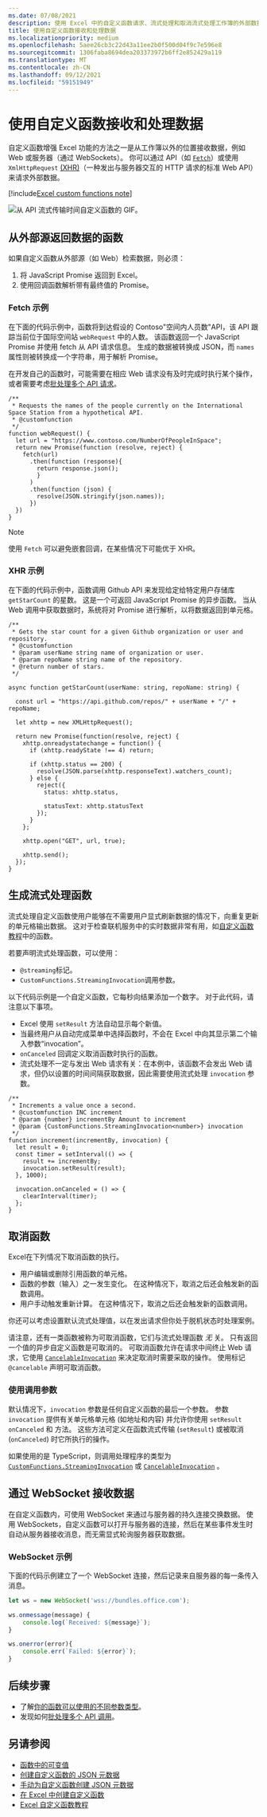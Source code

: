 ```yaml
---
ms.date: 07/08/2021
description: 使用 Excel 中的自定义函数请求、流式处理和取消流式处理工作簿的外部数据
title: 使用自定义函数接收和处理数据
ms.localizationpriority: medium
ms.openlocfilehash: 5aee26cb3c22d43a11ee2b0f500d04f9c7e596e8
ms.sourcegitcommit: 1306faba8694dea203373972b6ff2e852429a119
ms.translationtype: MT
ms.contentlocale: zh-CN
ms.lasthandoff: 09/12/2021
ms.locfileid: "59151949"
---
```

# <a name="receive-and-handle-data-with-custom-functions"></a>使用自定义函数接收和处理数据

自定义函数增强 Excel 功能的方法之一是从工作簿以外的位置接收数据，例如 Web 或服务器（通过 WebSockets）。 你可以通过 API（如 [`Fetch`](https://developer.mozilla.org/docs/Web/API/Fetch_API)）或使用 `XmlHttpRequest` [(XHR)](https://developer.mozilla.org/docs/Web/API/XMLHttpRequest)（一种发出与服务器交互的 HTTP 请求的标准 Web API）来请求外部数据。

[!include[Excel custom functions note](../includes/excel-custom-functions-note.md)]

![从 API 流式传输时间自定义函数的 GIF。](../images/custom-functions-web-api.gif)

## <a name="functions-that-return-data-from-external-sources"></a>从外部源返回数据的函数

如果自定义函数从外部源（如 Web）检索数据，则必须：

1. 将 JavaScript Promise 返回到 Excel。
2. 使用回调函数解析带有最终值的 Promise。

### <a name="fetch-example"></a>Fetch 示例

在下面的代码示例中，函数将到达假设的 Contoso"空间内人员数"API，该 API 跟踪当前位于国际空间站 `webRequest` 中的人数。 该函数返回一个 JavaScript Promise 并使用 fetch 从 API 请求信息。 生成的数据被转换成 JSON，而 `names` 属性则被转换成一个字符串，用于解析 Promise。

在开发自己的函数时，可能需要在相应 Web 请求没有及时完成时执行某个操作，或者需要考虑[批处理多个 API 请求](custom-functions-batching.md)。

```JS
/**
 * Requests the names of the people currently on the International Space Station from a hypothetical API.
 * @customfunction
 */
function webRequest() {
  let url = "https://www.contoso.com/NumberOfPeopleInSpace";
  return new Promise(function (resolve, reject) {
    fetch(url)
      .then(function (response){
        return response.json();
        }
      )
      .then(function (json) {
        resolve(JSON.stringify(json.names));
      })
  })
}
```

> [!NOTE]
> 使用 `Fetch` 可以避免嵌套回调，在某些情况下可能优于 XHR。

### <a name="xhr-example"></a>XHR 示例

在下面的代码示例中，函数调用 Github API 来发现给定给特定用户存储库 `getStarCount` 的星数。 这是一个可返回 JavaScript Promise 的异步函数。 当从 Web 调用中获取数据时，系统将对 Promise 进行解析，以将数据返回到单元格。

```TS
/**
 * Gets the star count for a given Github organization or user and repository.
 * @customfunction
 * @param userName string name of organization or user.
 * @param repoName string name of the repository.
 * @return number of stars.
 */

async function getStarCount(userName: string, repoName: string) {

  const url = "https://api.github.com/repos/" + userName + "/" + repoName;

  let xhttp = new XMLHttpRequest();

  return new Promise(function(resolve, reject) {
    xhttp.onreadystatechange = function() {
      if (xhttp.readyState !== 4) return;

      if (xhttp.status == 200) {
        resolve(JSON.parse(xhttp.responseText).watchers_count);
      } else {
        reject({
          status: xhttp.status,

          statusText: xhttp.statusText
        });
      }
    };

    xhttp.open("GET", url, true);

    xhttp.send();
  });
}
```

## <a name="make-a-streaming-function"></a>生成流式处理函数

流式处理自定义函数使用户能够在不需要用户显式刷新数据的情况下，向重复更新的单元格输出数据。 这对于检查联机服务中的实时数据非常有用，如[自定义函数教程](../tutorials/excel-tutorial-create-custom-functions.md)中的函数。

若要声明流式处理函数，可以使用：

- `@streaming`标记。
- `CustomFunctions.StreamingInvocation`调用参数。

以下代码示例是一个自定义函数，它每秒向结果添加一个数字。 对于此代码，请注意以下事项。

- Excel 使用 `setResult` 方法自动显示每个新值。
- 当最终用户从自动完成菜单中选择函数时，不会在 Excel 中向其显示第二个输入参数“invocation”。
- `onCanceled` 回调定义取消函数时执行的函数。
- 流式处理不一定与发出 Web 请求有关：在本例中，该函数不会发出 Web 请求，但仍以设置的时间间隔获取数据，因此需要使用流式处理 `invocation` 参数。

```JS
/**
 * Increments a value once a second.
 * @customfunction INC increment
 * @param {number} incrementBy Amount to increment
 * @param {CustomFunctions.StreamingInvocation<number>} invocation
 */
function increment(incrementBy, invocation) {
  let result = 0;
  const timer = setInterval(() => {
    result += incrementBy;
    invocation.setResult(result);
  }, 1000);

  invocation.onCanceled = () => {
    clearInterval(timer);
  };
}
```

## <a name="cancel-a-function"></a>取消函数

Excel在下列情况下取消函数的执行。

- 用户编辑或删除引用函数的单元格。
- 函数的参数（输入）之一发生变化。 在这种情况下，取消之后还会触发新的函数调用。
- 用户手动触发重新计算。 在这种情况下，取消之后还会触发新的函数调用。

你还可以考虑设置默认流式处理值，以在发出请求但你处于脱机状态时处理案例。

请注意，还有一类函数被称为可取消函数，它们与流式处理函数 _无_ 关。 只有返回一个值的异步自定义函数是可取消的。 可取消函数允许在请求中间终止 Web 请求，它使用 [`CancelableInvocation`](/javascript/api/custom-functions-runtime/customfunctions.cancelableinvocation) 来决定取消时需要采取的操作。 使用标记 `@cancelable` 声明可取消函数。

### <a name="use-an-invocation-parameter"></a>使用调用参数

默认情况下，`invocation` 参数是任何自定义函数的最后一个参数。 参数 `invocation` 提供有关单元格单元格 (如地址和内容) 并允许你使用 `setResult` `onCanceled` 和 方法。 这些方法可定义在函数流式传输 (`setResult`) 或被取消 (`onCanceled`) 时它所执行的操作。

如果使用的是 TypeScript，则调用处理程序的类型为 [`CustomFunctions.StreamingInvocation`](/javascript/api/custom-functions-runtime/customfunctions.streaminginvocation) 或 [`CancelableInvocation`](/javascript/api/custom-functions-runtime/customfunctions.cancelableinvocation) 。

## <a name="receiving-data-via-websockets"></a>通过 WebSocket 接收数据

在自定义函数内，可使用 WebSocket 来通过与服务器的持久连接交换数据。 使用 WebSockets，自定义函数可以打开与服务器的连接，然后在某些事件发生时自动从服务器接收消息，而无需显式轮询服务器获取数据。

### <a name="websockets-example"></a>WebSocket 示例

下面的代码示例建立了一个 WebSocket 连接，然后记录来自服务器的每一条传入消息。

```js
let ws = new WebSocket('wss://bundles.office.com');

ws.onmessage(message) {
    console.log(`Received: ${message}`);
}

ws.onerror(error){
    console.err(`Failed: ${error}`);
}
```

## <a name="next-steps"></a>后续步骤

- 了解[你的函数可以使用的不同参数类型](custom-functions-parameter-options.md)。
- 发现如何[批处理多个 API 调用](custom-functions-batching.md)。

## <a name="see-also"></a>另请参阅

- [函数中的可变值](custom-functions-volatile.md)
- [创建自定义函数的 JSON 元数据](custom-functions-json-autogeneration.md)
- [手动为自定义函数创建 JSON 元数据](custom-functions-json.md)
- [在 Excel 中创建自定义函数](custom-functions-overview.md)
- [Excel 自定义函数教程](../tutorials/excel-tutorial-create-custom-functions.md)
